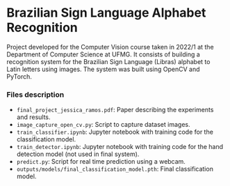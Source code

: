 # Brazilian Sign Language Alphabet Recognition

Project developed for the Computer Vision course taken in 2022/1 at the Department of Computer Science at UFMG. It consists of building a recognition system for the Brazilian Sign Language (Libras) alphabet to Latin letters using images. The system was built using OpenCV and PyTorch.

### Files description

- `final_project_jessica_ramos.pdf`: Paper describing the experiments and results.
- `image_capture_open_cv.py`: Script to capture dataset images.
- `train_classifier.ipynb`: Jupyter notebook with training code for the classification model.
- `train_detector.ipynb`: Jupyter notebook with training code for the hand detection model (not used in final system).
- `predict.py`: Script for real time prediction using a webcam.
- `outputs/models/final_classification_model.pth`: Final classification model.
